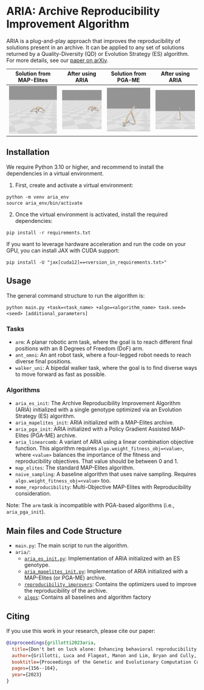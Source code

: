 # ARIA: Archive Reproducibility Improvement Algorithm

ARIA is a plug-and-play approach that improves the reproducibility of solutions present in an archive. 
It can be applied to any set of solutions returned by a Quality-Diversity (QD) or Evolution Strategy (ES) algorithm. 
For more details, see our [paper on arXiv](https://arxiv.org/abs/2304.03672).

| Solution from MAP-Elites | After using ARIA | Solution from PGA-ME | After using ARIA |
|:------------------------:|:----------------:|:--------------------:|:----------------:|
| <img src="img/ant_omni_without_reproducibility.gif" width="150"> | <img src="img/ant_omni.gif" width="150"> | <img src="img/walker_uni_not_reproducible.gif" width="150"> | <img src="img/walker_uni.gif" width="150"> |


## Installation

We require Python 3.10 or higher, and recommend to install the dependencies in a virtual environment.

1. First, create and activate a virtual environment:

```shell
python -m venv aria_env
source aria_env/bin/activate
```

2. Once the virtual environment is activated, install the required dependencies:

```shell
pip install -r requirements.txt
```

If you want to leverage hardware acceleration and run the code on your GPU, you can install JAX with CUDA support:

```shell
pip install -U "jax[cuda12]==<version_in_requirements.txt>"
```

## Usage

The general command structure to run the algorithm is:

```shell
python main.py +task=<task_name> +algo=<algorithm_name> task.seed=<seed> [additional_parameters]
```

### Tasks

- `arm`: A planar robotic arm task, where the goal is to reach different final positions with an 8 Degrees of Freedom (DoF) arm.
- `ant_omni`: An ant robot task, where a four-legged robot needs to reach diverse final positions.
- `walker_uni`: A bipedal walker task, where the goal is to find diverse ways to move forward as fast as possible.

### Algorithms

- `aria_es_init`: The Archive Reproducibility Improvement Algorithm (ARIA) initialized with a single genotype optimized via an Evolution Strategy (ES) algorithm.
- `aria_mapelites_init`: ARIA initialized with a MAP-Elites archive.
- `aria_pga_init`: ARIA initialized with a Policy Gradient Assisted MAP-Elites (PGA-ME) archive.
- `aria_linearcomb`: A variant of ARIA using a linear combination objective function. 
    This algorithm requires `algo.weight_fitness_obj=<value>`, where `<value>` balances the importance of the fitness and reproducibility objectives.
    That value should be between 0 and 1.
- `map_elites`: The standard MAP-Elites algorithm.
- `naive_sampling`: A baseline algorithm that uses naive sampling. Requires `algo.weight_fitness_obj=<value>` too.
- `mome_reproducibility`: Multi-Objective MAP-Elites with Reproducibility consideration.

Note: The `arm` task is incompatible with PGA-based algorithms (i.e., `aria_pga_init`).

## Main files and Code Structure

- `main.py`: The main script to run the algorithm.
- `aria/`: 
  - [`aria_es_init.py`](aria/aria_es_init.py): Implementation of ARIA initialized with an ES genotype.
  - [`aria_mapelites_init.py`](aria/aria_mapelites_init.py): Implementation of ARIA initialized with a MAP-Elites (or PGA-ME) archive.
  - [`reproducibility_improvers`](aria/reproducibility_improvers): Contains the optimizers used to improve the reproducibility of the archive.
  - [`algos`](aria/algos): Contains all baselines and algorithm factory

## Citing

If you use this work in your research, please cite our paper:

```bibtex
@inproceedings{grillotti2023aria,
  title={Don't bet on luck alone: Enhancing behavioral reproducibility of quality-diversity solutions in uncertain domains},
  author={Grillotti, Luca and Flageat, Manon and Lim, Bryan and Cully, Antoine},
  booktitle={Proceedings of the Genetic and Evolutionary Computation Conference},
  pages={156--164},
  year={2023}
}
```
